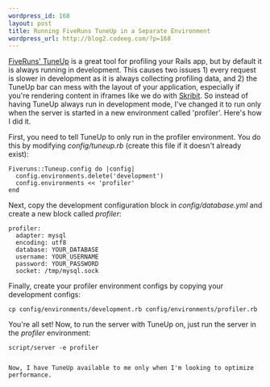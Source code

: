 ```yaml
--- 
wordpress_id: 168
layout: post
title: Running FiveRuns TuneUp in a Separate Environment
wordpress_url: http://blog2.codeeg.com/?p=168
---
```

<a href="http://www.fiveruns.com/products/tuneup">FiveRuns' TuneUp</a> is a great tool for profiling your Rails app, but by default it is always running in development.  This causes two issues 1) every request is slower in development as it is always collecting profiling data, and 2) the TuneUp bar can mess with the layout of your application, especially if you're rendering content in iframes like we do with <a href="http://skribit.com">Skribit</a>.  So instead of having TuneUp always run in development mode, I've changed it to run only when the server is started in a new environment called 'profiler'.   Here's how I did it.

First, you need to tell TuneUp to only run in the profiler environment.  You do this by modifying <em>config/tuneup.rb</em> (create this file if it doesn't already exist):
<pre><code>Fiveruns::Tuneup.config do |config|
  config.environments.delete('development')
  config.environments &lt;&lt; 'profiler'
end</code></pre>

Next, copy the development configuration block in <em>config/database.yml</em> and create a new block called <em>profiler</em>:
<pre><code>profiler:
  adapter: mysql
  encoding: utf8
  database: YOUR_DATABASE
  username: YOUR_USERNAME
  password: YOUR_PASSWORD
  socket: /tmp/mysql.sock
</code></pre>

Finally, create your profiler environment configs by copying your development configs:
<pre><code>cp config/environments/development.rb config/environments/profiler.rb</code></pre>

You're all set!  Now, to run the server with TuneUp on, just run the server in the <em>profiler</em> environment:
<pre><code>script/server -e profiler</code</pre>

Now, I have TuneUp available to me only when I'm looking to optimize performance.
